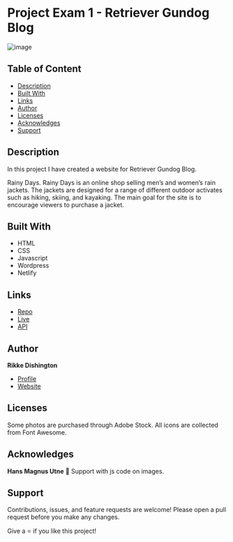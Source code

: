 # Project Exam 1 - Retriever Gundog Blog

![image](https://user-images.githubusercontent.com/52622303/164316813-4b12d99f-aeb7-4069-85cf-e72b3a50ac99.png)

## Table of Content
* [Description](#description)
* [Built With](#built-with)
* [Links](#links)
* [Author](#author)
* [Licenses](#licenses)
* [Acknowledges](#acknowledges)
* [Support](#support)

## Description

In this project I have created a website for Retriever Gundog Blog.

Rainy Days. Rainy Days is an online shop selling men’s and women’s rain jackets. The jackets are designed for a range of different outdoor activates such as hiking, skiing, and kayaking. The main goal for the site is to encourage viewers to purchase a jacket. 

## Built With

- HTML
- CSS
- Javascript
- Wordpress
- Netlify

## Links

- [Repo](https://github.com/Noroff-FEU-Assignments/project-exam-1-rikke-dishington "<Retreiver Gundog Blog> Repo")
- [Live](https://coruscating-blini-8ad5a3.netlify.app/index.html "Live View")
- [API](https://rikkedishingtonschool.com/project-exam/wp-json/wp/v2/posts "Wordpress REST API")

## Author

**Rikke Dishington**

- [Profile](https://github.com/rikke-dishington/Rikke-dishington)
- [Website](https://glowing-creponne-2e2b07.netlify.app)

## Licenses

Some photos are purchased through Adobe Stock. 
All icons are collected from Font Awesome.

## Acknowledges
**Hans Magnus Utne** :clap: Support with js code on images. 

## Support

Contributions, issues, and feature requests are welcome! Please open a pull request before you make any changes.

Give a ⭐️ if you like this project!
